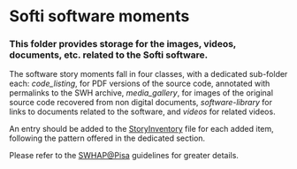 # Softi software moments

### This folder provides storage for the images, videos, documents, etc. related to the Softi software. 

The software story moments fall in four classes, with a dedicated sub-folder each: *code_listing*, for PDF versions of the source code, annotated with permalinks to the SWH archive, *media_gallery*, for images of the original source code recovered from non digital documents, *software-library* for links to documents related to the software, and *videos* for related videos.

An entry should be added to the [StoryInventory](..\StoryInventory.md) file for each added item, following the pattern offered in the dedicated section.

Please refer to the [SWHAP@Pisa](https://github.com/SoftwareHeritage/swhapguide/blob/master/SWHAP%40Pisa.pdf#CreateaSWH-story) guidelines for greater details.